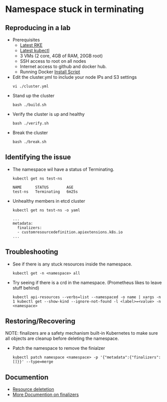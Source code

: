 # Namespace stuck in terminating

## Reproducing in a lab
- Prerequisites
  - [Latest RKE](https://github.com/rancher/rke/releases/tag/v1.2.7)
  - [Latest kubectl](https://github.com/kubernetes/kubectl/releases/tag/v0.20.6)
  - 3 VMs (2 core, 4GB of RAM, 20GB root)
  - SSH access to root on all nodes
  - Internet access to github and docker hub.
  - Running Docker [Install Script](https://github.com/rancher/install-docker)
- Edit the cluster.yml to include your node IPs and S3 settings
  ```
  vi ./cluster.yml
  ```
- Stand up the cluster
  ```
  bash ./build.sh
  ```
- Verify the cluster is up and healthy
  ```
  bash ./verify.sh
  ```
- Break the cluster
  ```
  bash ./break.sh
  ```


## Identifying the issue
- The namespace wil have a status of Terminating.
  ```
  kubectl get ns test-ns
  ```
  ```
  NAME      STATUS        AGE
  test-ns   Terminating   6m25s
  ```
- Unhealthy members in etcd cluster
  ```
  kubectl get ns test-ns -o yaml
  ```
  ```
  ...
  metadata:
    finalizers:
    - customresourcedefinition.apiextensions.k8s.io
  ...
  ```

## Troubleshooting
- See if there is any stuck resources inside the namespace.
  ```
  kubectl get -n <namespace> all
  ```
- Try seeing if there is a crd in the namespace. (Prometheus likes to leave stuff behind)
  ```
  kubectl api-resources --verbs=list --namespaced -o name | xargs -n 1 kubectl get --show-kind --ignore-not-found -l <label>=<value> -n <namespace>
  ```

## Restoring/Recovering
NOTE: finalizers are a safety mechanism built-in Kubernetes to make sure all objects are cleanup before deleting the namespace.
- Patch the namespace to remove the finialzer
  ```
  kubectl patch namespace <namespace> -p '{"metadata":{"finalizers":[]}}' --type=merge
  ```

## Documention
- [Resource deletetion](https://kubernetes.io/docs/reference/using-api/api-concepts/#resource-deletion)
- [More Documention on finalizers](https://book.kubebuilder.io/reference/using-finalizers.html)